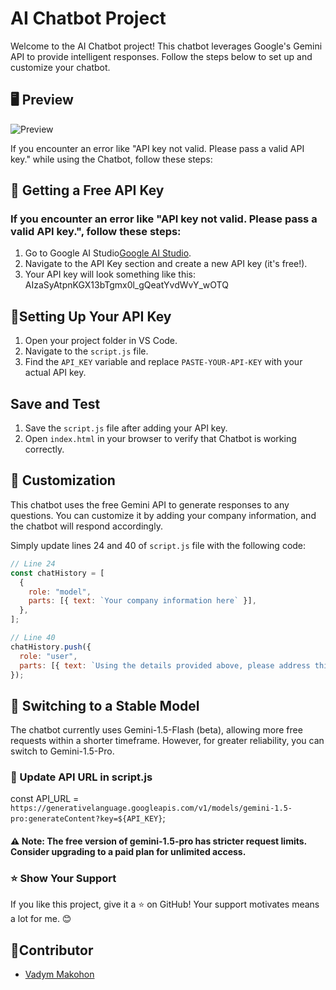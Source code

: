 # AI Chatbot Project
Welcome to the AI Chatbot project! This chatbot leverages Google's Gemini API to provide intelligent responses. Follow the steps below to set up and customize your chatbot.

## 🖥️ Preview
![Preview](https://github.com/user-attachments/assets/3cd0f632-23a9-4ccd-b26f-d64556403083)

If you encounter an error like "API key not valid. Please pass a valid API key." while using the Chatbot, follow these steps:

## 🔑 Getting a Free API Key
### If you encounter an error like "API key not valid. Please pass a valid API key.", follow these steps:
1. Go to Google AI Studio[Google AI Studio](https://aistudio.google.com/app/apikey).
2. Navigate to the API Key section and create a new API key (it's free!).
3. Your API key will look something like this: AIzaSyAtpnKGX13bTgmx0l_gQeatYvdWvY_wOTQ

## 🔧Setting Up Your API Key

1. Open your project folder in VS Code.
2. Navigate to the `script.js` file.
3. Find the `API_KEY` variable and replace `PASTE-YOUR-API-KEY` with your actual API key.

## Save and Test

1. Save the `script.js` file after adding your API key.
2. Open `index.html` in your browser to verify that Chatbot is working correctly.

## 🎨 Customization

This chatbot uses the free Gemini API to generate responses to any questions. You can customize it by adding your company information, and the chatbot will respond accordingly.

Simply update lines 24 and 40 of `script.js` file with the following code:

```javascript
// Line 24
const chatHistory = [
  {
    role: "model",
    parts: [{ text: `Your company information here` }],
  },
];

// Line 40
chatHistory.push({
  role: "user",
  parts: [{ text: `Using the details provided above, please address this query: ${userData.message}` }, ...(userData.file.data ? [{ inline_data: userData.file }] : [])],
});
```

## 🔄 Switching to a Stable Model

The chatbot currently uses Gemini-1.5-Flash (beta), allowing more free requests within a shorter timeframe. However, for greater reliability, you can switch to Gemini-1.5-Pro.

### 🔁 Update API URL in script.js

const API_URL = `https://generativelanguage.googleapis.com/v1/models/gemini-1.5-pro:generateContent?key=${API_KEY}`;

#### ⚠️ Note: The free version of gemini-1.5-pro has stricter request limits. Consider upgrading to a paid plan for unlimited access.

### ⭐ Show Your Support

If you like this project, give it a ⭐ on GitHub! Your support motivates means a lot for me. 😊

## 👤Contributor

- [Vadym Makohon](https://github.com/VadymMakohon)
